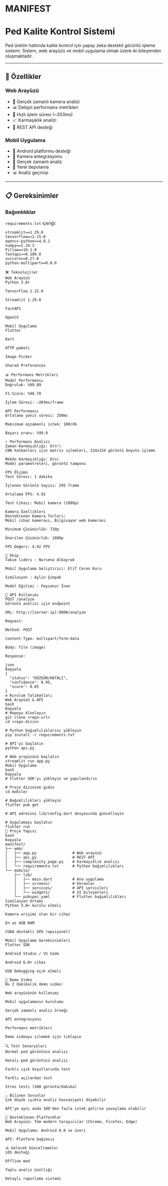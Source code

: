 # MANIFEST
# Ped Kalite Kontrol Sistemi

Ped üretim hattında kalite kontrol için yapay zeka destekli görüntü işleme sistemi. Sistem, web arayüzü ve mobil uygulama olmak üzere iki bileşenden oluşmaktadır.

---

## 🌟 Özellikler

### Web Arayüzü
- 📸 Gerçek zamanlı kamera analizi
- 📊 Detaylı performans metrikleri
- 🚀 Hızlı işlem süresi (~203ms)
- 📈 Karmaşıklık analizi
- 🔄 REST API desteği

### Mobil Uygulama
- 📱 Android platformu desteği
- 📸 Kamera entegrasyonu
- 🔄 Gerçek zamanlı analiz
- 💾 Yerel depolama
- 📊 Analiz geçmişi

---

## 📋 Gereksinimler

### Bağımlılıklar

`requirements.txt` içeriği:
```plaintext
streamlit==1.29.0
tensorflow==2.15.0
opencv-python==4.8.1
numpy==1.24.3
Pillow==10.1.0
fastapi==0.109.0
uvicorn==0.27.0
python-multipart==0.0.6

🛠️ Teknolojiler
Web Arayüzü
Python 3.8+

TensorFlow 2.15.0

Streamlit 1.29.0

FastAPI

OpenCV

Mobil Uygulama
Flutter

Dart

HTTP paketi

Image Picker

Shared Preferences

📊 Performans Metrikleri
Model Performansı
Doğruluk: %99.89

F1-Score: %98.78

İşlem Süresi: ~203ms/frame

API Performansı
Ortalama yanıt süresi: 250ms

Maksimum eşzamanlı istek: 100/dk

Başarı oranı: %99.9

⚡ Performans Analizi
Zaman Karmaşıklığı: O(n²)
CNN katmanları için matris işlemleri, 224x224 görüntü boyutu işleme

Mekân Karmaşıklığı: O(n)
Model parametreleri, görüntü tamponu

FPS Ölçümü
Test Süresi: 1 dakika

İşlenen Görüntü Sayısı: 295 frame

Ortalama FPS: 4.92

Test Cihazı: Mobil kamera (1080p)

Kamera Özellikleri
Desteklenen Kamera Türleri:
Mobil cihaz kamerası, Bilgisayar web kamerası

Minimum Çözünürlük: 720p

Önerilen Çözünürlük: 1080p

FPS Değeri: 4.92 FPS

👥 Ekip
Takım lideri : Nursena Albayrak

Mobil Uygulama Geliştirici: Elif Ceren Kuru

Simülasyon : Aylin Şimşek

Model Eğitimi : Feyzanur İnan

🔗 API Kullanımı
POST /analyze
Görüntü analizi için endpoint

URL: http://[server-ip]:8000/analyze

Request:

Method: POST

Content-Type: multipart/form-data

Body: file (image)

Response:

json
Kopyala
{
  "status": "DÜZGÜN/HATALI",
  "confidence": 0.95,
  "score": 0.05
}
⚙️ Kurulum Talimatları
Web Arayüzü & API
bash
Kopyala
# Repoyu klonlayın
git clone <repo-url>
cd <repo-dizin>

# Python bağımlılıklarını yükleyin
pip install -r requirements.txt

# API'yi başlatın
python api.py

# Web arayüzünü başlatın
streamlit run app.py
Mobil Uygulama
bash
Kopyala
# Flutter SDK'yı yükleyin ve yapılandırın

# Proje dizinine gidin
cd mobile/

# Bağımlılıkları yükleyin
flutter pub get

# API adresini lib/config.dart dosyasında güncelleyin

# Uygulamayı başlatın
flutter run
📁 Proje Yapısı
bash
Kopyala
manifest/
├── web/
│   ├── app.py                # Web arayüzü
│   ├── api.py                # REST API
│   ├── complexity_page.py    # Karmaşıklık analizi
│   └── requirements.txt      # Python bağımlılıkları
└── mobile/
    ├── lib/
    │   ├── main.dart         # Ana uygulama
    │   ├── screens/          # Ekranlar
    │   ├── services/         # API servisleri
    │   └── widgets/          # UI bileşenleri
    └── pubspec.yaml          # Flutter bağımlılıkları
Simülasyon Ortamı
Python 3.8+ kurulu olmalı

Kamera erişimi olan bir cihaz

En az 4GB RAM

CUDA destekli GPU (opsiyonel)

Mobil Uygulama Gereksinimleri
Flutter SDK

Android Studio / VS Code

Android 6.0+ cihaz

USB Debugging açık olmalı

🎥 Demo Video
Bu 2 dakikalık demo video:

Web arayüzünün kullanımı

Mobil uygulamanın kurulumu

Gerçek zamanlı analiz örneği

API entegrasyonu

Performans metrikleri

Demo videoyu izlemek için tıklayın

🔍 Test Senaryoları
Normal ped görüntüsü analizi

Hatalı ped görüntüsü analizi

Farklı ışık koşullarında test

Farklı açılardan test

Stres testi (100 görüntü/dakika)

⚠️ Bilinen Sorunlar
Çok düşük ışıkta analiz hassasiyeti düşebilir

API'ye aynı anda 100'den fazla istek gelirse yavaşlama olabilir

📱 Desteklenen Platformlar
Web Arayüzü: Tüm modern tarayıcılar (Chrome, Firefox, Edge)

Mobil Uygulama: Android 6.0 ve üzeri

API: Platform bağımsız

🔜 Gelecek Güncellemeler
iOS desteği

Offline mod

Toplu analiz özelliği

Detaylı raporlama sistemi






